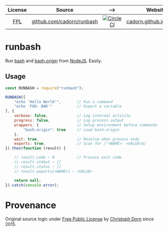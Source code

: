 
| License | Source | --> | Website | [npm](https://github.com/npm/npm) |
| :---: | --- | :---: | --- | --- |
| [FPL](https://opensource.org/licenses/FPL-1.0.0) | [github.com/cadorn/runbash](https://github.com/cadorn/runbash) | [![CircleCI](https://circleci.com/gh/cadorn/runbash.svg?style=svg)](https://circleci.com/gh/cadorn/runbash) | [cadorn.github.io/runbash](https://cadorn.github.io/runbash) | `runbash`

runbash
=======

Run [bash](https://www.gnu.org/software/bash/) and [bash.origin](https://github.com/bash-origin/bash.origin) from [NodeJS](https://nodejs.org/). Easily.

Usage
-----

```javascript
const RUNBASH = require("runbash");

RUNBASH([
    "echo 'Hello World'",       // Run a command
    "echo 'FOO: BAR'"           // Export a variable
], {
    verbose: false,             // Log internal activity
    progress: false,            // Log process output
    wrappers: {                 // Setup environment before commands
        "bash.origin": true     // Load bash.origin
    },
    wait: true,                 // Resolve when process ends
    exports: true,              // Scan for /^<NAME>: <VALUE>$/
}).then(function (result) {

    // result.code ~ 0          // Process exit code
    // result.stdout ~ []
    // result.status ~ []
    // result.exports[<NAME>] ~ <VALUE>

    return null;
}).catch(console.error);
```

Provenance
==========

Original source logic under [Free Public License](https://opensource.org/licenses/FPL-1.0.0) by [Christoph Dorn](http://christophdorn.com) since 2015.
